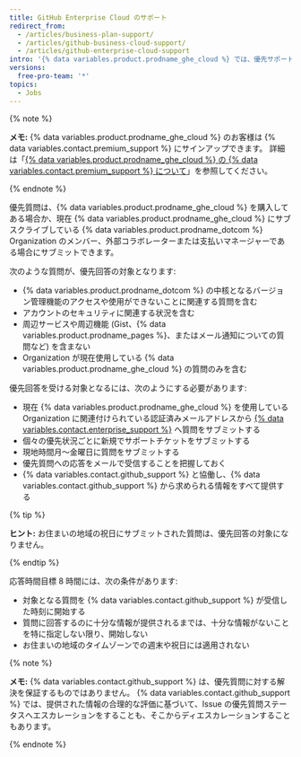 ```yaml
---
title: GitHub Enterprise Cloud のサポート
redirect_from:
  - /articles/business-plan-support/
  - /articles/github-business-cloud-support/
  - /articles/github-enterprise-cloud-support
intro: '{% data variables.product.prodname_ghe_cloud %} では、優先サポートリクエストは現地時間月～金曜日、目標応答時間 8 時間としています。'
versions:
  free-pro-team: '*'
topics:
  - Jobs
---
```


{% note %}

**メモ:** {% data variables.product.prodname_ghe_cloud %} のお客様は {% data variables.contact.premium_support %} にサインアップできます。 詳細は「[{% data variables.product.prodname_ghe_cloud %} の {% data variables.contact.premium_support %} について](/articles/about-github-premium-support-for-github-enterprise-cloud)」を参照してください。

{% endnote %}

優先質問は、{% data variables.product.prodname_ghe_cloud %} を購入してある場合か、現在 {% data variables.product.prodname_ghe_cloud %} にサブスクライブしている {% data variables.product.prodname_dotcom %} Organization のメンバー、外部コラボレーターまたは支払いマネージャーである場合にサブミットできます。

次のような質問が、優先回答の対象となります:
- {% data variables.product.prodname_dotcom %} の中核となるバージョン管理機能のアクセスや使用ができないことに関連する質問を含む
- アカウントのセキュリティに関連する状況を含む
- 周辺サービスや周辺機能 (Gist、{% data variables.product.prodname_pages %}、またはメール通知についての質問など) を含まない
- Organization が現在使用している {% data variables.product.prodname_ghe_cloud %} の質問のみを含む

優先回答を受ける対象となるには、次のようにする必要があります:
- 現在 {% data variables.product.prodname_ghe_cloud %} を使用している Organization に関連付けられている認証済みメールアドレスから [{% data variables.contact.enterprise_support %}](https://enterprise.githubsupport.com/hc/en-us/requests/new?github_product=cloud) へ質問をサブミットする
- 個々の優先状況ごとに新規でサポートチケットをサブミットする
- 現地時間月～金曜日に質問をサブミットする
- 優先質問への応答をメールで受信することを把握しておく
- {% data variables.contact.github_support %} と協働し、{% data variables.contact.github_support %} から求められる情報をすべて提供する

{% tip %}

**ヒント:** お住まいの地域の祝日にサブミットされた質問は、優先回答の対象になりません。

{% endtip %}

応答時間目標 8 時間には、次の条件があります:
- 対象となる質問を {% data variables.contact.github_support %} が受信した時刻に開始する
- 質問に回答するのに十分な情報が提供されるまでは、十分な情報がないことを特に指定しない限り、開始しない
- お住まいの地域のタイムゾーンでの週末や祝日には適用されない

{% note %}

**メモ:** {% data variables.contact.github_support %} は、優先質問に対する解決を保証するものではありません。 {% data variables.contact.github_support %} では、提供された情報の合理的な評価に基づいて、Issue の優先質問ステータスへエスカレーションをすることも、そこからディエスカレーションすることもあります。

{% endnote %}
